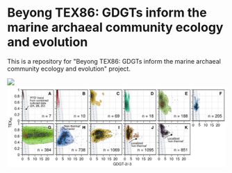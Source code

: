 # Beyong TEX86: GDGTs inform the marine archaeal community ecology and evolution
This is a repository for "Beyong TEX86: GDGTs inform the marine archaeal community ecology and evolution" project.

<img src="https://drive.google.com/uc?id=1-CY83cJMyFjjXTnronVtwdUgdCOukcSL&authuser=rrattan%40tamu.edu&usp=drive_fs" width="800">
<img src="https://github.com/PaleoLipidRR/marine-AOA-GDGT-distribution/blob/main/figures/main-text/fig2_PNAS_GDGTdistributions.png" width="800">
